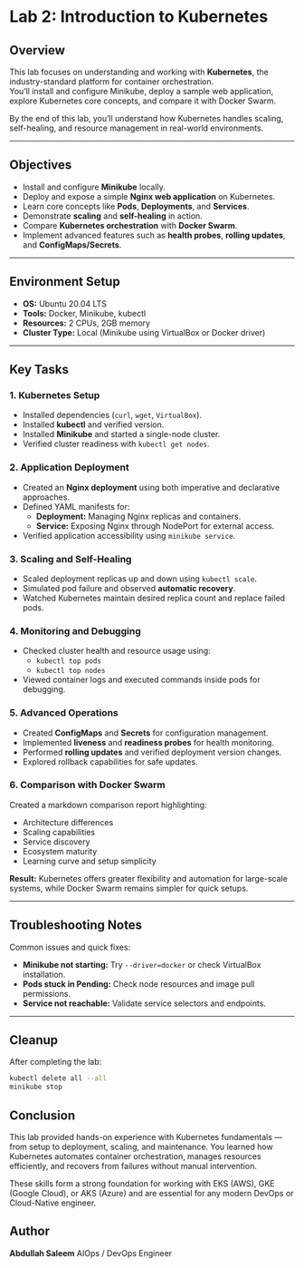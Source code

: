 # Lab 2: Introduction to Kubernetes

## Overview
This lab focuses on understanding and working with **Kubernetes**, the industry-standard platform for container orchestration.  
You’ll install and configure Minikube, deploy a sample web application, explore Kubernetes core concepts, and compare it with Docker Swarm.

By the end of this lab, you’ll understand how Kubernetes handles scaling, self-healing, and resource management in real-world environments.

---

## Objectives
- Install and configure **Minikube** locally.  
- Deploy and expose a simple **Nginx web application** on Kubernetes.  
- Learn core concepts like **Pods**, **Deployments**, and **Services**.  
- Demonstrate **scaling** and **self-healing** in action.  
- Compare **Kubernetes orchestration** with **Docker Swarm**.  
- Implement advanced features such as **health probes**, **rolling updates**, and **ConfigMaps/Secrets**.

---

## Environment Setup
- **OS:** Ubuntu 20.04 LTS  
- **Tools:** Docker, Minikube, kubectl  
- **Resources:** 2 CPUs, 2GB memory  
- **Cluster Type:** Local (Minikube using VirtualBox or Docker driver)

---

## Key Tasks

### 1. Kubernetes Setup
- Installed dependencies (`curl`, `wget`, `VirtualBox`).
- Installed **kubectl** and verified version.
- Installed **Minikube** and started a single-node cluster.
- Verified cluster readiness with `kubectl get nodes`.

### 2. Application Deployment
- Created an **Nginx deployment** using both imperative and declarative approaches.
- Defined YAML manifests for:
  - **Deployment:** Managing Nginx replicas and containers.
  - **Service:** Exposing Nginx through NodePort for external access.
- Verified application accessibility using `minikube service`.

### 3. Scaling and Self-Healing
- Scaled deployment replicas up and down using `kubectl scale`.
- Simulated pod failure and observed **automatic recovery**.
- Watched Kubernetes maintain desired replica count and replace failed pods.

### 4. Monitoring and Debugging
- Checked cluster health and resource usage using:
  - `kubectl top pods`
  - `kubectl top nodes`
- Viewed container logs and executed commands inside pods for debugging.

### 5. Advanced Operations
- Created **ConfigMaps** and **Secrets** for configuration management.  
- Implemented **liveness** and **readiness probes** for health monitoring.  
- Performed **rolling updates** and verified deployment version changes.  
- Explored rollback capabilities for safe updates.

### 6. Comparison with Docker Swarm
Created a markdown comparison report highlighting:
- Architecture differences  
- Scaling capabilities  
- Service discovery  
- Ecosystem maturity  
- Learning curve and setup simplicity  

**Result:** Kubernetes offers greater flexibility and automation for large-scale systems, while Docker Swarm remains simpler for quick setups.

---

## Troubleshooting Notes
Common issues and quick fixes:
- **Minikube not starting:** Try `--driver=docker` or check VirtualBox installation.  
- **Pods stuck in Pending:** Check node resources and image pull permissions.  
- **Service not reachable:** Validate service selectors and endpoints.

---

## Cleanup
After completing the lab:
```bash
kubectl delete all --all
minikube stop

```
## Conclusion
This lab provided hands-on experience with Kubernetes fundamentals — from setup to deployment, scaling, and maintenance.
You learned how Kubernetes automates container orchestration, manages resources efficiently, and recovers from failures without manual intervention.

These skills form a strong foundation for working with EKS (AWS), GKE (Google Cloud), or AKS (Azure) and are essential for any modern DevOps or Cloud-Native engineer.

## Author
**Abdullah Saleem**
AIOps / DevOps Engineer
